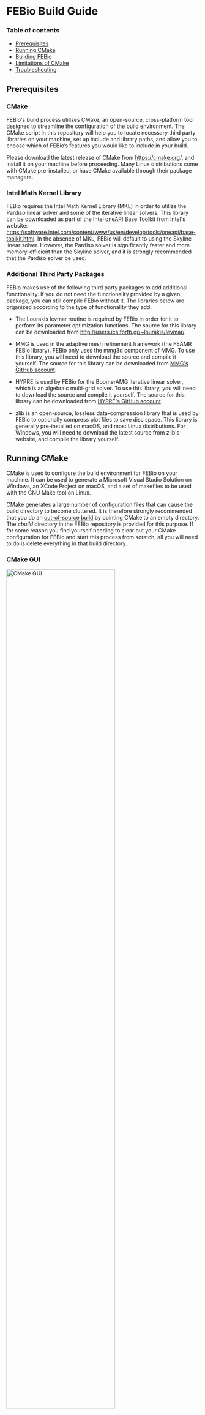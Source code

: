 # FEBio Build Guide

### Table of contents
- [Prerequisites](#prereq) 
- [Running CMake](#runCMake)
- [Building FEBio](#build)
- [Limitations of CMake](#limits)
- [Troubleshooting](#trouble)

## Prerequisites <a name="prereq"></a>

### CMake 
FEBio's build process utilizes CMake, an open-source, cross-platform tool designed to streamline the configuration of the build environment. The CMake script in this repository will help you to locate necessary third party libraries on your machine, set up include and library paths, and allow you to choose which of FEBio’s features you would like to include in your build.

Please download the latest release of CMake from https://cmake.org/, and install it on your machine before proceeding. Many Linux distributions come with CMake pre-installed, or have CMake available through their package managers. 

### Intel Math Kernel Library

FEBio requires the Intel Math Kernel Library (MKL) in order to utilize the Pardiso linear solver and some of the iterative linear solvers. This library can be downloaded as part of the Intel oneAPI Base Toolkit from Intel's website: https://software.intel.com/content/www/us/en/develop/tools/oneapi/base-toolkit.html. In the absence of MKL, FEBio will default to using the Skyline linear solver. However, the Pardiso solver is significantly faster and more memory-efficient than the Skyline solver, and it is strongly recommended that the Pardiso solver be used.

### Additional Third Party Packages

FEBio makes use of the following third party packages to add additional functionality. If you do not need the functionality provided by a given package, you can still compile FEBio without it. The libraries below are organized according to the type of functionality they add. 

* The Lourakis levmar routine is required by FEBio in order for it to perform its parameter optimization functions. The source for this library can be downloaded from http://users.ics.forth.gr/~lourakis/levmar/.

* MMG is used in the adaptive mesh refinement framework (the FEAMR FEBio library). FEBio only uses the mmg3d component of MMG. To use this library, you will need to download the source and compile it yourself. The source for this library can be downloaded from [MMG's GitHub account](https://github.com/MmgTools/mmg).

* HYPRE is used by FEBio for the BoomerAMG iterative linear solver, which is an algebraic multi-grid solver. To use this library, you will need to download the source and compile it yourself. The source for this library can be downloaded from [HYPRE's GitHub account](https://github.com/hypre-space/hypre).

* zlib is an open-source, lossless data-compression library that is used by FEBio to optionally compress plot files to save disc space. This library is generally pre-installed on macOS, and most Linux distributions. For Windows, you will need to download the latest source from zlib's website, and compile the library yourself.

## Running CMake <a name="runCMake"></a>

CMake is used to configure the build environment for FEBio on your machine. It can be used to generate a Microsoft Visual Studio Solution on Windows, an XCode Project on macOS, and a set of makefiles to be used with the GNU Make tool on Linux. 

CMake generates a large number of configuration files that can cause the build directory to become cluttered. It is therefore strongly recommended that you do an [out-of-source build](https://gitlab.kitware.com/cmake/community/-/wikis/FAQ#what-is-an-out-of-source-build) by pointing CMake to an empty directory. The _cbuild_ directory in the FEBio repository is provided for this purpose. If for some reason you find yourself needing to clear out your CMake configuration for FEBio and start this process from scratch, all you will need to do is delete everything in that build directory.

### CMake GUI

<img src="Documentation/BuildGuide/CMakeGUI.png" href="https://gibboncode.org" alt="CMake GUI" width="75%">
<!-- ![cmake gui](Documentation/BuildGuide/CMakeGUI.png) -->

On Windows, and macOS CMake is run using the CMake graphical user interface (GUI). The CMake GUI is also available on Linux, but is generally installed separately, and so the command line interface (CLI) version, _ccmake_ is generally used (see below).

To start the configuration process, enter the path to the root directory of the FEBio repository that you've downloaded onto your machine into the box labeled _Where is the source code:_. To insure that you are doing an out-of-source build, enter the path to the _cbuild_ directory of your FEBio repository in the box labeled _Where to build the binaries:_. You may also locate these directories using a file browser by clicking on the _Browse_ buttons to the right of these fields. 

### ccmake

<img src="Documentation/BuildGuide/ccmake.png" href="https://gibboncode.org" alt="ccmake" width="75%">
<!-- ![cmake gui](Documentation/BuildGuide/ccmake.png) -->

If you are running Linux and have not installed the CMake GUI, there are two ways to run cmake. You can run the command `cmake` which will call CMake and run through the configuration and generation processes automatically. This method, however does not allow for interactivity, and so it is highly recommended that you instead run the command `ccmake`. This will run an interactive version of CMake with an in-terminal GUI as shown above. Using ccmake should allow you to follow along with the rest of this tutorial. To start an out-of-source build with ccmake, open a terminal in the _cbuild_ directory of your local copy fo the FEBio Studio repository and run the following command:

```
ccmake ..
```

### First Configuration

The configuration step in the CMake build process runs the script defined in `CMakeLists.txt` located in the root directory of the FEBio repository. This script does several things: 

* Attempts to locate MKL, and any other third party packages that FEBio Studio uses.
* Automatically enables or disables FEBio features based on which libraries it was able to find.
* Automatically sets up include and library paths for your build system based on the libraries that it found, and the features that have been enabled.

To run the configuration process click the _Configure_ button in the lower left part of the GUI, or type `c` if you are using ccmake. If you are running the CMake GUI, you will be asked to choose a generator for the project. On Windows, choose the version of MSVC that you have installed and click _Finish_. On macOS, leave the default value and click _Finish_. CMake will now run the configuration process, the output of which can be seen in the text field at the bottom of the GUI. If all goes well, new fields will be added in red to the GUI, and it should look something like the image below:

<img src="Documentation/BuildGuide/CMakeGUIFull.png" href="https://gibboncode.org" alt="ccmake" width="75%">
<!-- ![cmake gui](Documentation/BuildGuide/CMakeGUIFull.png) -->

After running the configuration process, the CMake GUI will populate with several build options that can be toggled on or off, each corresponding to one of the third party packages listed above. Building FEBio with a given build option enabled requires the corresponding third party packages to be installed on your machine and to be located by CMake. 

The CMake script will do its best to automatically locate these packages, but if it is unable to do so, you will have to point CMake to the packages manually for each package that you'd like to use. 

### Manually Locating MKL

If CMake is unable to locate MKL automatically, the `USE_MKL` option will be automatically turned off. A simple mechanism is provided for you to help the script to locate your MKL installtion. A variable called `MKLROOT` will have appeared in the CMake GUI. Enter the path to the _mkl_ directory of your Intel oneAPI installation as the value for the variable, then run the configuration step again. If you've correctly entered the path, it should find the necessary components of MKL. At this point you will need to manually turn the `USE_MKL` option back on.

### Manually Locating Other Packages

If CMake is unable to find any of the other third party packages on your system, it will automatically disable the corresponding build option. It will also make visible the fields for the include and library paths for the missing packages. In order to build with any of these options, you will need to manually edit the include and library paths for the required packages. The include path for a given package should point to the directory containing that package's header files, and the library path should point to the library file. Once you have updated the paths for the required packages, you then need to manually toggle the option back on.

### Project Generation

Once the desired optional packages have been located, and their corresponding build options have been enabled, it is time to generate the platform-specific build files. It's always a good idea to run Configure one more time before you generate the build files. This will make sure that the CMakeLists script catches any errors that you may have introduced by manually changing paths, or toggling build options. Once you've run Configure again, click the _Generate_ button (or type `g` if you're using ccmake). On Windows this will generate a Visual Studio Project, on macOS this will generate an XCode Project, and on Linux this will generate a Makefile. If you're running Windows or macOS, you can click the _Open Project_ button and it will automatically open the created project. 

## Building FEBio <a name="build"></a>

### Windows

Once you have the Visual Studio project open, you can choose whether you'd like to build a debug or a release version of the software, and then start the build process by either clicking on the Play button, or by pressing _F5_. After a successful build, the software should launch automatically. 

### macOS

Once you have the XCode project open, you'll want to change the build target from `ALL_BUILD` to `FEBio`. Do this by clicking on the button that says `ALL_BUILD` in the upper left corner of XCode, next to the Play and Stop buttons. XCode will fully build FEBio with either target selected, but this will ensure that XCode will automatically launch FEBio after it's been built. Then you can start the build by either click on the Play button, or by pressing ⌘R. After a successful build, the software should launch automatically. 

### Linux

Once the Makefiles have been generated, open a terminal in the _cbuild_ directory, and run `make`. If your machine has multiple cores, you can increase the speed of the build by passing a `-j` flag to _make_, followed by the number of threads you want _make_ to use (e.g. `make -j4`). Please note that this will only increase the speed of the build, and will in no way affect the final binary. After a successful build, the compiled binary can be found in the _bin_ subdirectory.

## Limitations of CMake <a name="limits"></a>

CMake is a useful tool for automating cross-platform builds, but it is not without its limitations:

* CMake is unable to create project files or makefiles that can automatically detect the presence of new source files. If you update your local repository after a new FEBio release, or if you modify FEBio's source and add new source files, you will have to rerun CMake in order to insure that any new source files are included in the build.

* On Linux, the type of build (e.g. debug, release, etc) is determined by CMake during the generation process, since the related options are baked into the resulting makefiles. To change the type of build you are building, you must rerun CMake and select the desired build type. 

## Troubleshooting <a name="trouble"></a>

* If you get errors that look something like this<br><br>Could not find HYPRE library. Check HYPRE_LIB.<br><br>This means that  CMake is unable to locate the library associated with a currently active build option. To fix this issue, ensure that the CMake variable for that package's library is pointing to the correct location on your machine, and that the library file exists in that location. If CMake is still unable to find the required library, you may either have to rebuild or reinstall the third-party package, or disable the build option that uses it. 

* If you run into other issues while building FEBio, please visit [our forums](https://forums.febio.org/) for more help.
